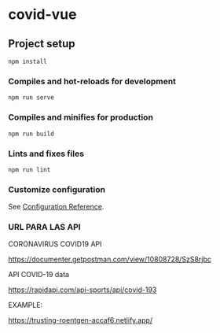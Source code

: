# covid-vue

## Project setup
```
npm install
```

### Compiles and hot-reloads for development
```
npm run serve
```

### Compiles and minifies for production
```
npm run build
```

### Lints and fixes files
```
npm run lint
```

### Customize configuration
See [Configuration Reference](https://cli.vuejs.org/config/).

### URL PARA LAS API

CORONAVIRUS COVID19 API

https://documenter.getpostman.com/view/10808728/SzS8rjbc

API COVID-19 data

https://rapidapi.com/api-sports/api/covid-193

EXAMPLE:

https://trusting-roentgen-accaf6.netlify.app/
